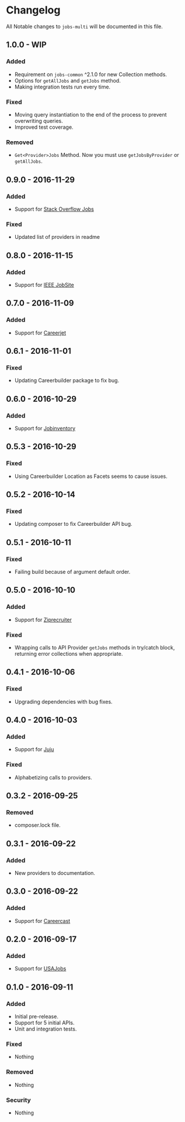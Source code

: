 # Changelog
All Notable changes to `jobs-multi` will be documented in this file.

## 1.0.0 - WIP

### Added
- Requirement on `jobs-common` ^2.1.0 for new Collection methods.
- Options for `getAllJobs` and `getJobs` method.
- Making integration tests run every time.

### Fixed
- Moving query instantiation to the end of the process to prevent overwriting queries.
- Improved test coverage.

### Removed
- `Get<Provider>Jobs` Method. Now you must use `getJobsByProvider` or `getAllJobs`.

## 0.9.0 - 2016-11-29

### Added
- Support for [Stack Overflow Jobs](https://github.com/jobapis/jobs-stackoverflow)

### Fixed
- Updated list of providers in readme

## 0.8.0 - 2016-11-15

### Added
- Support for [IEEE JobSite](https://github.com/jobapis/jobs-ieee)

## 0.7.0 - 2016-11-09

### Added
- Support for [Careerjet](https://github.com/jobapis/jobs-careerjet)


## 0.6.1 - 2016-11-01

### Fixed
- Updating Careerbuilder package to fix bug.


## 0.6.0 - 2016-10-29

### Added
- Support for [Jobinventory](https://github.com/jobapis/jobs-jobinventory)


## 0.5.3 - 2016-10-29

### Fixed
- Using Careerbuilder Location as Facets seems to cause issues.


## 0.5.2 - 2016-10-14

### Fixed
- Updating composer to fix Careerbuilder API bug.


## 0.5.1 - 2016-10-11

### Fixed
- Failing build because of argument default order.


## 0.5.0 - 2016-10-10

### Added
- Support for [Ziprecruiter](https://github.com/jobapis/jobs-ziprecruiter)

### Fixed
- Wrapping calls to API Provider `getJobs` methods in try/catch block, returning error collections when appropriate.


## 0.4.1 - 2016-10-06

### Fixed
- Upgrading dependencies with bug fixes.


## 0.4.0 - 2016-10-03

### Added
- Support for [Juju](https://github.com/jobapis/jobs-juju)

### Fixed
- Alphabetizing calls to providers.


## 0.3.2 - 2016-09-25

### Removed
- composer.lock file.


## 0.3.1 - 2016-09-22

### Added
- New providers to documentation.


## 0.3.0 - 2016-09-22

### Added
- Support for [Careercast](https://github.com/jobapis/jobs-careercast)


## 0.2.0 - 2016-09-17

### Added
- Support for [USAJobs](https://github.com/jobapis/jobs-usajobs)


## 0.1.0 - 2016-09-11

### Added
- Initial pre-release.
- Support for 5 initial APIs.
- Unit and integration tests.

### Fixed
- Nothing

### Removed
- Nothing

### Security
- Nothing
